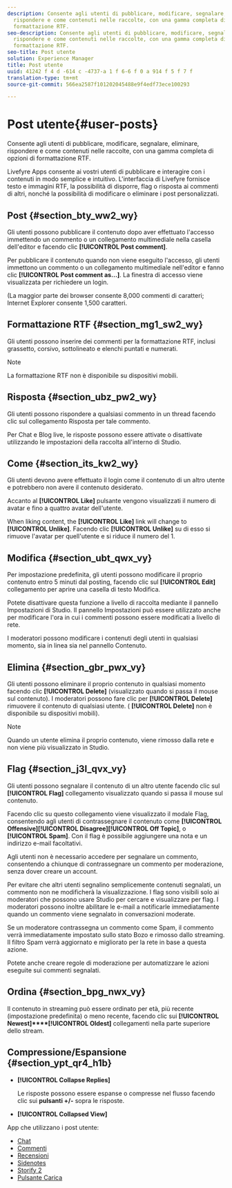 ```yaml
---
description: Consente agli utenti di pubblicare, modificare, segnalare, eliminare,
  rispondere e come contenuti nelle raccolte, con una gamma completa di opzioni di
  formattazione RTF.
seo-description: Consente agli utenti di pubblicare, modificare, segnalare, eliminare,
  rispondere e come contenuti nelle raccolte, con una gamma completa di opzioni di
  formattazione RTF.
seo-title: Post utente
solution: Experience Manager
title: Post utente
uuid: 41242 f 4 d -614 c -4737-a 1 f 6-6 f 0 a 914 f 5 f 7 f
translation-type: tm+mt
source-git-commit: 566ea2587f101202045488e9f4edf73ece100293

---
```



# Post utente{#user-posts}

Consente agli utenti di pubblicare, modificare, segnalare, eliminare, rispondere e come contenuti nelle raccolte, con una gamma completa di opzioni di formattazione RTF.

Livefyre Apps consente ai vostri utenti di pubblicare e interagire con i contenuti in modo semplice e intuitivo. L'interfaccia di Livefyre fornisce testo e immagini RTF, la possibilità di disporre, flag o risposta ai commenti di altri, nonché la possibilità di modificare o eliminare i post personalizzati.

## Post {#section_bty_ww2_wy}

Gli utenti possono pubblicare il contenuto dopo aver effettuato l'accesso immettendo un commento o un collegamento multimediale nella casella dell'editor e facendo clic **[!UICONTROL Post comment]**.

Per pubblicare il contenuto quando non viene eseguito l'accesso, gli utenti immettono un commento o un collegamento multimediale nell'editor e fanno clic **[!UICONTROL Post comment as…]**. La finestra di accesso viene visualizzata per richiedere un login.

(La maggior parte dei browser consente 8,000 commenti di caratteri; Internet Explorer consente 1,500 caratteri.

## Formattazione RTF {#section_mg1_sw2_wy}

Gli utenti possono inserire dei commenti per la formattazione RTF, inclusi grassetto, corsivo, sottolineato e elenchi puntati e numerati.

>[!NOTE]
>
>La formattazione RTF non è disponibile su dispositivi mobili.

## Risposta {#section_ubz_pw2_wy}

Gli utenti possono rispondere a qualsiasi commento in un thread facendo clic sul collegamento Risposta per tale commento.

Per Chat e Blog live, le risposte possono essere attivate o disattivate utilizzando le impostazioni della raccolta all'interno di Studio.

## Come {#section_its_kw2_wy}

Gli utenti devono avere effettuato il login come il contenuto di un altro utente e potrebbero non avere il contenuto desiderato.

Accanto al **[!UICONTROL Like]** pulsante vengono visualizzati il numero di avatar e fino a quattro avatar dell'utente.

When liking content, the **[!UICONTROL Like]** link will change to **[!UICONTROL Unlike]**. Facendo clic **[!UICONTROL Unlike]** su di esso si rimuove l'avatar per quell'utente e si riduce il numero del 1.

## Modifica {#section_ubt_qwx_vy}

Per impostazione predefinita, gli utenti possono modificare il proprio contenuto entro 5 minuti dal posting, facendo clic sul **[!UICONTROL Edit]** collegamento per aprire una casella di testo Modifica.

Potete disattivare questa funzione a livello di raccolta mediante il pannello Impostazioni di Studio. Il pannello Impostazioni può essere utilizzato anche per modificare l'ora in cui i commenti possono essere modificati a livello di rete.

I moderatori possono modificare i contenuti degli utenti in qualsiasi momento, sia in linea sia nel pannello Contenuto.

## Elimina {#section_gbr_pwx_vy}

Gli utenti possono eliminare il proprio contenuto in qualsiasi momento facendo clic **[!UICONTROL Delete]** (visualizzato quando si passa il mouse sul contenuto). I moderatori possono fare clic per **[!UICONTROL Delete]** rimuovere il contenuto di qualsiasi utente. ( **[!UICONTROL Delete]** non è disponibile su dispositivi mobili).

>[!NOTE]
>
>Quando un utente elimina il proprio contenuto, viene rimosso dalla rete e non viene più visualizzato in Studio.

## Flag {#section_j3l_qvx_vy}

Gli utenti possono segnalare il contenuto di un altro utente facendo clic sul **[!UICONTROL Flag]** collegamento visualizzato quando si passa il mouse sul contenuto.

Facendo clic su questo collegamento viene visualizzato il modale Flag, consentendo agli utenti di contrassegnare il contenuto come **[!UICONTROL Offensive]****[!UICONTROL Disagree]****[!UICONTROL Off Topic]**, o **[!UICONTROL Spam]**. Con il flag è possibile aggiungere una nota e un indirizzo e-mail facoltativi.

Agli utenti non è necessario accedere per segnalare un commento, consentendo a chiunque di contrassegnare un commento per moderazione, senza dover creare un account.

Per evitare che altri utenti segnalino semplicemente contenuti segnalati, un commento non ne modificherà la visualizzazione. I flag sono visibili solo ai moderatori che possono usare Studio per cercare e visualizzare per flag. I moderatori possono inoltre abilitare le e-mail a notificarle immediatamente quando un commento viene segnalato in conversazioni moderate.

Se un moderatore contrassegna un commento come Spam, il commento verrà immediatamente impostato sullo stato Bozo e rimosso dallo streaming. Il filtro Spam verrà aggiornato e migliorato per la rete in base a questa azione.

Potete anche creare regole di moderazione per automatizzare le azioni eseguite sui commenti segnalati.

## Ordina {#section_bpg_nwx_vy}

Il contenuto in streaming può essere ordinato per età, più recente (impostazione predefinita) o meno recente, facendo clic sui **[!UICONTROL Newest]****[!UICONTROL Oldest]** collegamenti nella parte superiore dello stream.

## Compressione/Espansione {#section_ypt_qr4_h1b}

* **[!UICONTROL Collapse Replies]**

   Le risposte possono essere espanse o compresse nel flusso facendo clic sui **pulsanti +/-** sopra le risposte.

* **[!UICONTROL Collapsed View]**



App che utilizzano i post utente:

* [Chat](/help/using/c-about-apps/c-chat-app/c-chat-app.md#c_chat_app)
* [Commenti](/help/using/c-about-apps/c-comments/c-comments.md)
* [Recensioni](/help/using/c-about-apps/c-reviews-app/c-reviews-app.md#c_reviews_app)
* [Sidenotes](/help/using/c-about-apps/c-sidenotes-app/c-sidenotes-app.md#c_sidenotes_app)
* [Storify 2](/help/using/c-about-apps/c-storify2/c-storify2.md#c_storify2)
* [Pulsante Carica](/help/using/c-about-apps/c-upload-button-app/c-upload-button-app.md#c_upload_button_app)

